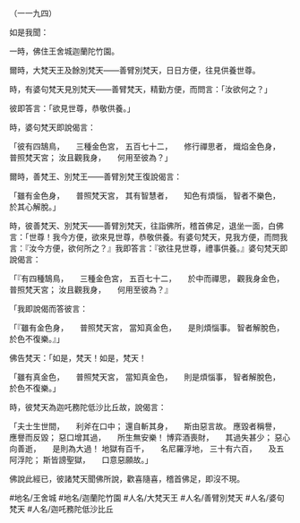 （一一九四）

如是我聞：

一時，佛住王舍城迦蘭陀竹園。

爾時，大梵天王及餘別梵天——善臂別梵天，日日方便，往見供養世尊。

時，有婆句梵天見別梵天——善臂梵天，精勤方便，而問言：「汝欲何之？」

彼即答言：「欲見世尊，恭敬供養。」

時，婆句梵天即說偈言：

「彼有四鵠鳥，　　三種金色宮，
五百七十二，　　修行禪思者，
熾焰金色身，　　普照梵天宮；
汝且觀我身，　　何用至彼為？」

爾時，善梵王、別梵王——善臂別梵王復說偈言：

「雖有金色身，　　普照梵天宮，
其有智慧者，　　知色有煩惱，
智者不樂色，　　於其心解脫。」

時，彼善梵天、別梵天——善臂別梵天，往詣佛所，稽首佛足，退坐一面，白佛言：「世尊！我今方便，欲來見世尊，恭敬供養。有婆句梵天，見我方便，而問我言：『汝今方便，欲何所之？』我即答言：『欲往見世尊，禮事供養。』婆句梵天即說偈言：

「『有四種鵠鳥，　　三種金色宮，
五百七十二，　　於中而禪思，
觀我身金色，　　普照梵天宮；
汝且觀我身，　　何用至彼為？』

「我即說偈而答彼言：

「『雖有金色身，　　普照梵天宮，
當知真金色，　　是則煩惱事。
智者解脫色，　　於色不復樂。』」

佛告梵天：「如是，梵天！如是，梵天！

「雖有真金色，　　普照梵天宮，
當知真金色，　　則是煩惱事，
智者解脫色，　　於色不復樂。」

時，彼梵天為迦吒務陀低沙比丘故，說偈言：

「夫士生世間，　　利斧在口中；
還自斬其身，　　斯由惡言故。
應毀者稱譽，　　應譽而反毀；
惡口增其過，　　所生無安樂！
博弈酒喪財，　　其過失甚少；
惡心向善逝，　　是則為大過！
地獄有百千，　　名尼羅浮地，
三十有六百，　　及五阿浮陀；
斯皆謗聖獄，　　口意惡願故。」

佛說此經已，彼諸梵天聞佛所說，歡喜隨喜，稽首佛足，即沒不現。

#地名/王舍城
#地名/迦蘭陀竹園
#人名/大梵天王
#人名/善臂別梵天
#人名/婆句梵天
#人名/迦吒務陀低沙比丘
